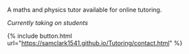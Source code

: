 A maths and physics tutor available for online tutoring.

*Currently taking on students*

{% include button.html url="https://samclark1541.github.io/Tutoring/contact.html" %}

